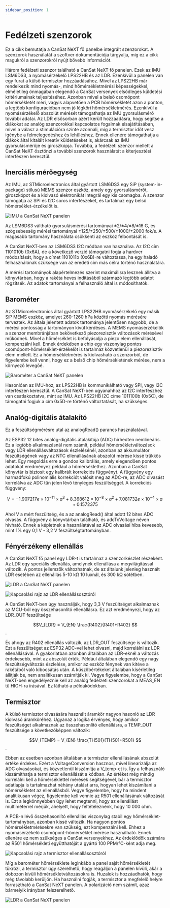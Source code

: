 ```yaml
---
sidebar_position: 1
---
```


# Fedélzeti szenzorok

Ez a cikk bemutatja a CanSat NeXT fő panelbe integrált szenzorokat. A szenzorok használatát a szoftver dokumentációja tárgyalja, míg ez a cikk magukról a szenzorokról nyújt bővebb információt.

Három fedélzeti szenzor található a CanSat NeXT fő panelen. Ezek az IMU LSM6DS3, a nyomásérzékelő LPS22HB és az LDR. Ezenkívül a panelen van egy furat a külső termisztor hozzáadásához. Mivel az LPS22HB már rendelkezik mind nyomás-, mind hőmérsékletmérési képességekkel, elméletileg önmagában elegendő a CanSat versenyek elsődleges küldetési kritériumainak teljesítéséhez. Azonban mivel a belső csomópont hőmérsékletét méri, vagyis alapvetően a PCB hőmérsékletét azon a ponton, a legtöbb konfigurációban nem jó légköri hőmérsékletmérés. Ezenkívül a nyomásérzékelő abszolút mérését támogathatja az IMU gyorsulásmérő további adatai. Az LDR elsősorban azért került hozzáadásra, hogy segítse a diákokat az analóg szenzorokkal kapcsolatos fogalmak elsajátításában, mivel a válasz a stimulációra szinte azonnali, míg a termisztor időt vesz igénybe a felmelegedéshez és lehűléshez. Ennek ellenére támogathatja a diákok által kitalált kreatív küldetéseket is, akárcsak az IMU gyorsulásmérője és giroszkópja. Továbbá, a fedélzeti szenzor mellett a CanSat NeXT ösztönzi a további szenzorok használatát a kiterjesztési interfészen keresztül.

## Inerciális mérőegység

Az IMU, az STMicroelectronics által gyártott LSM6DS3 egy SiP (system-in-package) stílusú MEMS szenzor eszköz, amely egy gyorsulásmérőt, giroszkópot és a kiolvasó elektronikát integrál egy kis csomagba. A szenzor támogatja az SPI és I2C soros interfészeket, és tartalmaz egy belső hőmérséklet-érzékelőt is.

![IMU a CanSat NeXT panelen](./img/imu.png)

Az LSM6DS3 váltható gyorsulásmérési tartományai ±2/±4/±8/±16 G, és szögsebesség mérési tartományai ±125/±250/±500/±1000/±2000 fok/s. A magasabb tartomány használata csökkenti az eszköz felbontását is.

A CanSat NeXT-ben az LSM6DS3 I2C módban van használva. Az I2C cím 1101010b (0x6A), de a következő verzió támogatni fogja a hardver módosítását, hogy a címet 1101011b (0x6B)-re változtassa, ha egy haladó felhasználónak szüksége van az eredeti cím más célra történő használatára.

A mérési tartományok alapértelmezés szerint maximálisra lesznek állítva a könyvtárban, hogy a rakéta heves indításából származó legtöbb adatot rögzítsék. Az adatok tartományai a felhasználó által is módosíthatók.

## Barométer

Az STMicroelectronics által gyártott LPS22HB nyomásérzékelő egy másik SiP MEMS eszköz, amelyet 260-1260 hPa közötti nyomás mérésére terveztek. Az általa jelentett adatok tartománya jelentősen nagyobb, de a mérési pontosság a tartományon kívül kérdéses. A MEMS nyomásérzékelők a szenzor membránjában bekövetkező piezorezisztív változások mérésével működnek. Mivel a hőmérséklet is befolyásolja a piezo elem ellenállását, kompenzálni kell. Ennek érdekében a chip egy viszonylag pontos csomópont-hőmérséklet-érzékelőt is tartalmaz közvetlenül a piezorezisztív elem mellett. Ez a hőmérsékletmérés is kiolvasható a szenzorból, de figyelembe kell venni, hogy ez a belső chip hőmérsékletének mérése, nem a környező levegőé.

![Barométer a CanSat NeXT panelen](./img/barometer.png)

Hasonlóan az IMU-hoz, az LPS22HB is kommunikálható vagy SPI, vagy I2C interfészen keresztül. A CanSat NeXT-ben ugyanahhoz az I2C interfészhez van csatlakoztatva, mint az IMU. Az LPS22HB I2C címe 1011100b (0x5C), de támogatni fogjuk a cím 0x5D-re történő változtatását, ha szükséges.

## Analóg-digitális átalakító

Ez a feszültségmérésre utal az analogRead() parancs használatával.

Az ESP32 12 bites analóg-digitális átalakítója (ADC) hírhedten nemlineáris. Ez a legtöbb alkalmazásnál nem számít, például hőmérsékletváltozások vagy LDR ellenállásváltozások észlelésénél, azonban az akkumulátor feszültségének vagy az NTC ellenállásának abszolút mérése kissé trükkös lehet. Egy megoldás erre a gondos kalibrálás, amely elegendően pontos adatokat eredményez például a hőmérséklethez. Azonban a CanSat könyvtár is biztosít egy kalibrált korrekciós függvényt. A függvény egy harmadfokú polinomiális korrekciót valósít meg az ADC-re, az ADC olvasást korrelálva az ADC tűn jelen lévő tényleges feszültséggel. A korrekciós függvény:

$$V = -1.907217e \times 10^{-11} \times a^3 + 8.368612 \times 10^{-8} \times a^2 + 7.081732e \times 10^{-4} \times a + 0.1572375$$

Ahol V a mért feszültség, és a az analogRead() által adott 12 bites ADC olvasás. A függvény a könyvtárban található, és adcToVoltage néven hívható. Ennek a képletnek a használatával az ADC olvasási hiba kevesebb, mint 1% egy 0,1 V - 3,2 V feszültségtartományban.

## Fényérzékeny ellenállás

A CanSat NeXT fő panel egy LDR-t is tartalmaz a szenzorkészlet részeként. Az LDR egy speciális ellenállás, amelynek ellenállása a megvilágítással változik. A pontos jellemzők változhatnak, de az általunk jelenleg használt LDR esetében az ellenállás 5-10 kΩ 10 luxnál, és 300 kΩ sötétben.

![LDR a CanSat NeXT panelen](./img/LDR.png)

![Kapcsolási rajz az LDR ellenállásosztóról](./img/division.png)

A CanSat NeXT-ben úgy használják, hogy 3,3 V feszültséget alkalmaznak az MCU-ból egy összehasonlító ellenállásra. Ez azt eredményezi, hogy az LDR_OUT feszültsége

$$V_{LDR} = V_{EN} \frac{R402}{R401+R402} $$.

És ahogy az R402 ellenállás változik, az LDR_OUT feszültsége is változik. Ezt a feszültséget az ESP32 ADC-vel lehet olvasni, majd korrelálni az LDR ellenállásával. A gyakorlatban azonban általában az LDR-eknél a változás érdekesebb, mint az abszolút érték. Például általában elegendő egy nagy feszültségváltozás észlelése, amikor az eszköz fénynek van kitéve a rakétából való kibocsátás után. A küszöbértékeket általában kísérletileg állítják be, nem analitikusan számítják ki. Vegye figyelembe, hogy a CanSat NeXT-ben engedélyeznie kell az analóg fedélzeti szenzorokat a MEAS_EN tű HIGH-ra írásával. Ez látható a példakódokban.

## Termisztor

A külső termisztor olvasására használt áramkör nagyon hasonló az LDR kiolvasó áramköréhez. Ugyanaz a logika érvényes, hogy amikor feszültséget alkalmaznak az összehasonlító ellenállásra, a TEMP_OUT feszültsége a következőképpen változik:

$$V_{TEMP} = V_{EN} \frac{TH501}{TH501+R501} $$.

Ebben az esetben azonban általában a termisztor ellenállásának abszolút értéke érdekes. Ezért a VoltageConversion hasznos, mivel linearizálja az ADC olvasásokat, és közvetlenül kiszámítja a V_temp-et is. Így a felhasználó kiszámíthatja a termisztor ellenállását a kódban. Az értéket még mindig korrelálni kell a hőmérséklettel mérések segítségével, bár a termisztor adatlapja is tartalmazhat néhány utalást arra, hogyan lehet kiszámítani a hőmérsékletet az ellenállásból. Vegye figyelembe, hogy ha mindent analitikusan végez, figyelembe kell vennie az R501 ellenállásának változását is. Ezt a legkönnyebben úgy lehet megtenni, hogy az ellenállást multiméterrel mérjük, ahelyett, hogy feltételeznénk, hogy 10 000 ohm.

A PCB-n lévő összehasonlító ellenállás viszonylag stabil egy hőmérséklet-tartományban, azonban kissé változik. Ha nagyon pontos hőmérsékletmérésekre van szükség, ezt kompenzálni kell. Ehhez a nyomásérzékelő csomópont-hőmérséklet mérése használható. Ennek ellenére ez nem szükséges a CanSat versenyekhez. Az érdeklődők számára az R501 hőmérsékleti együtthatóját a gyártó 100 PPM/°C-ként adja meg.

![Kapcsolási rajz a termisztor ellenállásosztóról](./img/thermistor.png)

Míg a barométer hőmérséklete leginkább a panel saját hőmérsékletét tükrözi, a termisztor úgy szerelhető, hogy reagáljon a panelen kívüli, akár a dobozon kívüli hőmérsékletváltozásokra is. Huzalok is hozzáadhatók, hogy még távolabb kerüljön. Ha használni fogják, a termisztor a megfelelő helyre forrasztható a CanSat NeXT panelen. A polarizáció nem számít, azaz bármelyik irányban felszerelhető.

![LDR a CanSat NeXT panelen](./img/thermistor_holes.png)